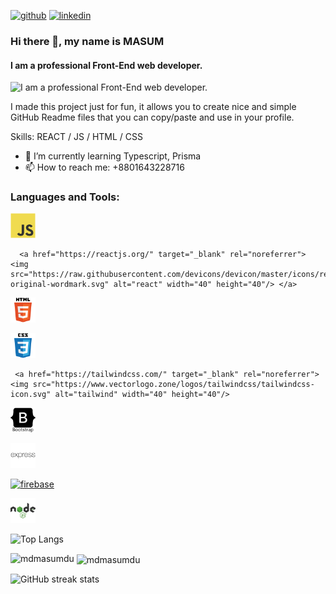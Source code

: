 [<img src='https://cdn.jsdelivr.net/npm/simple-icons@3.0.1/icons/github.svg' alt='github' height='40'>](https://github.com/mdmasumdu)  [<img src='https://cdn.jsdelivr.net/npm/simple-icons@3.0.1/icons/linkedin.svg' alt='linkedin' height='40'>](https://www.linkedin.com/in/mdmasumdu/)  

### Hi there 👋, my name is MASUM
#### I am a professional Front-End web developer.
![I am a professional Front-End web developer.](https://i.ibb.co/0fSZMZS/1695828458481.jpg)

I made this project just for fun, it allows you to create nice and simple GitHub Readme files that you can copy/paste and use in your profile.

Skills:  REACT / JS / HTML / CSS

- 🌱 I’m currently learning Typescript, Prisma 
- 📫 How to reach me: +8801643228716 


<h3 align="left">Languages and Tools:</h3>
<p align="left">

  <a href="https://developer.mozilla.org/en-US/docs/Web/JavaScript" target="_blank" rel="noreferrer"> <img src="https://raw.githubusercontent.com/devicons/devicon/master/icons/javascript/javascript-original.svg" alt="javascript" width="40" height="40"/> </a>

      <a href="https://reactjs.org/" target="_blank" rel="noreferrer"> <img src="https://raw.githubusercontent.com/devicons/devicon/master/icons/react/react-original-wordmark.svg" alt="react" width="40" height="40"/> </a>

  
  <a href="https://www.w3.org/html/" target="_blank" rel="noreferrer"> <img src="https://raw.githubusercontent.com/devicons/devicon/master/icons/html5/html5-original-wordmark.svg" alt="html5" width="40" height="40"/> </a>
 
  


<a href="https://www.w3schools.com/css/" target="_blank" rel="noreferrer"> <img src="https://raw.githubusercontent.com/devicons/devicon/master/icons/css3/css3-original-wordmark.svg" alt="css3" width="40" height="40"/> </a>

     <a href="https://tailwindcss.com/" target="_blank" rel="noreferrer"> <img src="https://www.vectorlogo.zone/logos/tailwindcss/tailwindcss-icon.svg" alt="tailwind" width="40" height="40"/> 
</a>

 <a href="https://getbootstrap.com" target="_blank" rel="noreferrer"> <img src="https://raw.githubusercontent.com/devicons/devicon/master/icons/bootstrap/bootstrap-plain-wordmark.svg" alt="bootstrap" width="40" height="40"/> </a> 

 <a href="https://expressjs.com" target="_blank" rel="noreferrer"> <img src="https://raw.githubusercontent.com/devicons/devicon/master/icons/express/express-original-wordmark.svg" alt="express" width="40" height="40"/> 
 
 </a> <a href="https://firebase.google.com/" target="_blank" rel="noreferrer"> <img src="https://www.vectorlogo.zone/logos/firebase/firebase-icon.svg" alt="firebase" width="40" height="40"/> </a>
 
 

   
   
   </a> <a href="https://nodejs.org" target="_blank" rel="noreferrer"> <img src="https://raw.githubusercontent.com/devicons/devicon/master/icons/nodejs/nodejs-original-wordmark.svg" alt="nodejs" width="40" height="40"/> </a>

    
 </p>


![Top Langs](https://github-readme-stats.vercel.app/api/top-langs/?username=mdmasumdu)


<p><img align="left" src="https://github-readme-stats.vercel.app/api/top-langs?username=mdmasumdu&show_icons=true&locale=en&layout=compact" alt="mdmasumdu" /></p>

<p>&nbsp;<img align="center" src="https://github-readme-stats.vercel.app/api?username=mdmasumdu&show_icons=true&locale=en" alt="mdmasumdu" /></p>


![GitHub streak stats](https://streak-stats.demolab.com/?user=mdmasumdu)  

